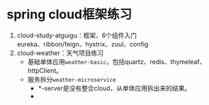 # spring cloud框架练习
1. cloud-study-atguigu：框架、6个组件入门    
    eureka、ribbon/feign、hystrix、zuul、config
2. cloud-weather：天气项目练习
    - 基础单体应用`weather-basic`，包括quartz、redis、thymeleaf、httpClient。
    - 服务拆分`weather-microservice`    
        - *-server是没有整合cloud，从单体应用拆出来的结果。
        - 